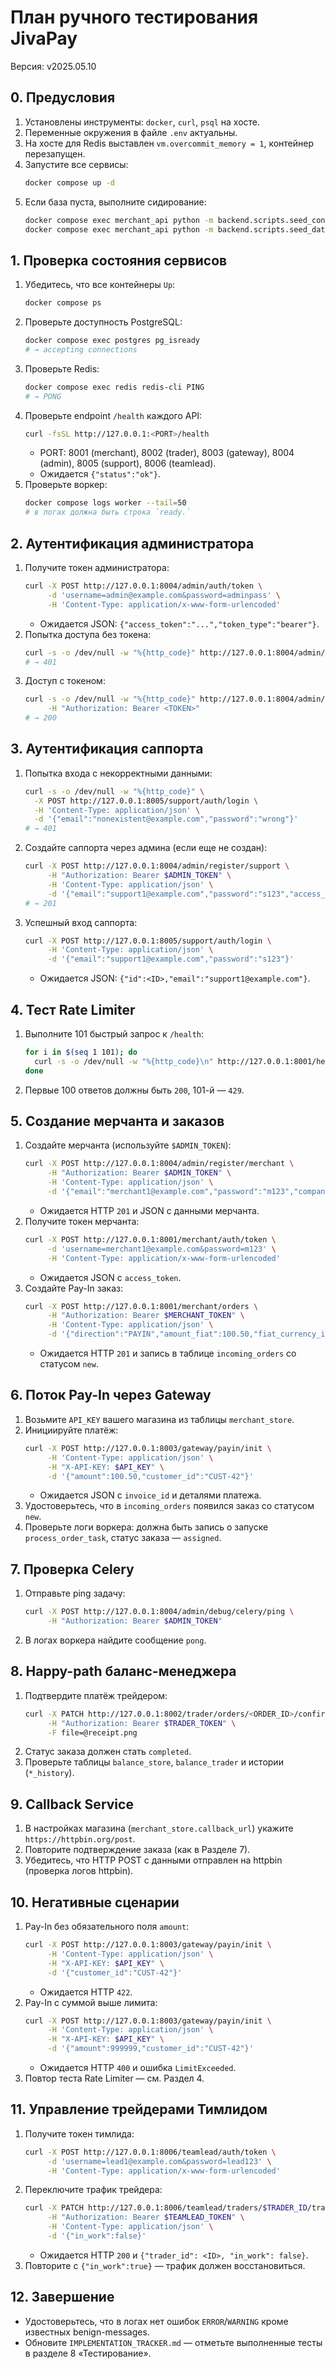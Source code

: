 # План ручного тестирования JivaPay

Версия: v2025.05.10

## 0. Предусловия

1. Установлены инструменты: `docker`, `curl`, `psql` на хосте.
2. Переменные окружения в файле `.env` актуальны.
3. На хосте для Redis выставлен `vm.overcommit_memory = 1`, контейнер перезапущен.
4. Запустите все сервисы:
   ```bash
   docker compose up -d
   ```
5. Если база пуста, выполните сидирование:
   ```bash
   docker compose exec merchant_api python -m backend.scripts.seed_config
   docker compose exec merchant_api python -m backend.scripts.seed_data
   ```

## 1. Проверка состояния сервисов

1. Убедитесь, что все контейнеры `Up`:
   ```bash
   docker compose ps
   ```
2. Проверьте доступность PostgreSQL:
   ```bash
   docker compose exec postgres pg_isready
   # → accepting connections
   ```
3. Проверьте Redis:
   ```bash
   docker compose exec redis redis-cli PING
   # → PONG
   ```
4. Проверьте endpoint `/health` каждого API:
   ```bash
   curl -fsSL http://127.0.0.1:<PORT>/health
   ```
   - PORT: 8001 (merchant), 8002 (trader), 8003 (gateway), 8004 (admin), 8005 (support), 8006 (teamlead).
   - Ожидается `{"status":"ok"}`.
5. Проверьте воркер:
   ```bash
   docker compose logs worker --tail=50
   # в логах должна быть строка `ready.`
   ```

## 2. Аутентификация администратора

1. Получите токен администратора:
   ```bash
   curl -X POST http://127.0.0.1:8004/admin/auth/token \
        -d 'username=admin@example.com&password=adminpass' \
        -H 'Content-Type: application/x-www-form-urlencoded'
   ```
   - Ожидается JSON: `{"access_token":"...","token_type":"bearer"}`.
2. Попытка доступа без токена:
   ```bash
   curl -s -o /dev/null -w "%{http_code}" http://127.0.0.1:8004/admin/users
   # → 401
   ```
3. Доступ с токеном:
   ```bash
   curl -s -o /dev/null -w "%{http_code}" http://127.0.0.1:8004/admin/users \
        -H "Authorization: Bearer <TOKEN>"
   # → 200
   ```

## 3. Аутентификация саппорта

1. Попытка входа с некорректными данными:
   ```bash
   curl -s -o /dev/null -w "%{http_code}" \
     -X POST http://127.0.0.1:8005/support/auth/login \
     -H 'Content-Type: application/json' \
     -d '{"email":"nonexistent@example.com","password":"wrong"}'
   # → 401
   ```
2. Создайте саппорта через админа (если еще не создан):
   ```bash
   curl -X POST http://127.0.0.1:8004/admin/register/support \
        -H "Authorization: Bearer $ADMIN_TOKEN" \
        -H 'Content-Type: application/json' \
        -d '{"email":"support1@example.com","password":"s123","access_to":["orders","users"]}'
   # → 201
   ```
3. Успешный вход саппорта:
   ```bash
   curl -X POST http://127.0.0.1:8005/support/auth/login \
        -H 'Content-Type: application/json' \
        -d '{"email":"support1@example.com","password":"s123"}'
   ```
   - Ожидается JSON: `{"id":<ID>,"email":"support1@example.com"}`.

## 4. Тест Rate Limiter

1. Выполните 101 быстрый запрос к `/health`:
   ```bash
   for i in $(seq 1 101); do
     curl -s -o /dev/null -w "%{http_code}\n" http://127.0.0.1:8001/health
   done
   ```
2. Первые 100 ответов должны быть `200`, 101-й — `429`.

## 5. Создание мерчанта и заказов

1. Создайте мерчанта (используйте `$ADMIN_TOKEN`):
   ```bash
   curl -X POST http://127.0.0.1:8004/admin/register/merchant \
        -H "Authorization: Bearer $ADMIN_TOKEN" \
        -H 'Content-Type: application/json' \
        -d '{"email":"merchant1@example.com","password":"m123","company_name":"Shop Ltd"}'
   ```
   - Ожидается HTTP `201` и JSON с данными мерчанта.
2. Получите токен мерчанта:
   ```bash
   curl -X POST http://127.0.0.1:8001/merchant/auth/token \
        -d 'username=merchant1@example.com&password=m123' \
        -H 'Content-Type: application/x-www-form-urlencoded'
   ```
   - Ожидается JSON с `access_token`.
3. Создайте Pay-In заказ:
   ```bash
   curl -X POST http://127.0.0.1:8001/merchant/orders \
        -H "Authorization: Bearer $MERCHANT_TOKEN" \
        -H 'Content-Type: application/json' \
        -d '{"direction":"PAYIN","amount_fiat":100.50,"fiat_currency_id":1,"crypto_currency_id":1,"customer_id":"CUST-42"}'
   ```
   - Ожидается HTTP `201` и запись в таблице `incoming_orders` со статусом `new`.

## 6. Поток Pay-In через Gateway

1. Возьмите `API_KEY` вашего магазина из таблицы `merchant_store`.
2. Инициируйте платёж:
   ```bash
   curl -X POST http://127.0.0.1:8003/gateway/payin/init \
        -H 'Content-Type: application/json' \
        -H "X-API-KEY: $API_KEY" \
        -d '{"amount":100.50,"customer_id":"CUST-42"}'
   ```
   - Ожидается JSON с `invoice_id` и деталями платежа.
3. Удостоверьтесь, что в `incoming_orders` появился заказ со статусом `new`.
4. Проверьте логи воркера: должна быть запись о запуске `process_order_task`, статус заказа — `assigned`.

## 7. Проверка Celery

1. Отправьте ping задачу:
   ```bash
   curl -X POST http://127.0.0.1:8004/admin/debug/celery/ping \
        -H "Authorization: Bearer $ADMIN_TOKEN"
   ```
2. В логах воркера найдите сообщение `pong`.

## 8. Happy-path баланс-менеджера

1. Подтвердите платёж трейдером:
   ```bash
   curl -X PATCH http://127.0.0.1:8002/trader/orders/<ORDER_ID>/confirm \
        -H "Authorization: Bearer $TRADER_TOKEN" \
        -F file=@receipt.png
   ```
2. Статус заказа должен стать `completed`.
3. Проверьте таблицы `balance_store`, `balance_trader` и истории (`*_history`).

## 9. Callback Service

1. В настройках магазина (`merchant_store.callback_url`) укажите `https://httpbin.org/post`.
2. Повторите подтверждение заказа (как в Разделе 7).
3. Убедитесь, что HTTP POST с данными отправлен на httpbin (проверка логов httpbin).

## 10. Негативные сценарии

1. Pay-In без обязательного поля `amount`:
   ```bash
   curl -X POST http://127.0.0.1:8003/gateway/payin/init \
        -H 'Content-Type: application/json' \
        -H "X-API-KEY: $API_KEY" \
        -d '{"customer_id":"CUST-42"}'
   ```
   - Ожидается HTTP `422`.
2. Pay-In с суммой выше лимита:
   ```bash
   curl -X POST http://127.0.0.1:8003/gateway/payin/init \
        -H 'Content-Type: application/json' \
        -H "X-API-KEY: $API_KEY" \
        -d '{"amount":999999,"customer_id":"CUST-42"}'
   ```
   - Ожидается HTTP `400` и ошибка `LimitExceeded`.
3. Повтор теста Rate Limiter — см. Раздел 4.

## 11. Управление трейдерами Тимлидом

1. Получите токен тимлида:
   ```bash
   curl -X POST http://127.0.0.1:8006/teamlead/auth/token \
        -d 'username=lead1@example.com&password=lead123' \
        -H 'Content-Type: application/x-www-form-urlencoded'
   ```
2. Переключите трафик трейдера:
   ```bash
   curl -X PATCH http://127.0.0.1:8006/teamlead/traders/$TRADER_ID/traffic \
        -H "Authorization: Bearer $TEAMLEAD_TOKEN" \
        -H 'Content-Type: application/json' \
        -d '{"in_work":false}'
   ```
   - Ожидается HTTP `200` и `{"trader_id": <ID>, "in_work": false}`.
3. Повторите с `{"in_work":true}` — трафик должен восстановиться.

## 12. Завершение
* Удостоверьтесь, что в логах нет ошибок `ERROR`/`WARNING` кроме известных benign-messages.
* Обновите `IMPLEMENTATION_TRACKER.md` — отметьте выполненные тесты в разделе 8 «Тестирование».  